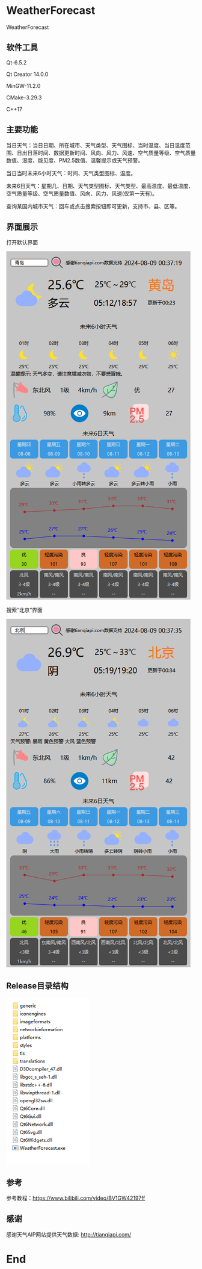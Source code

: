 # WeatherForecast
WeatherForecast

## 软件工具

Qt-6.5.2

Qt Creator 14.0.0

MinGW-11.2.0

CMake-3.29.3

C++17

## 主要功能

当日天气：当日日期、所在城市、天气类型、天气图标、当时温度、当日温度范围、日出日落时间、数据更新时间、风向、风力、风速、空气质量等级、空气质量数值、湿度、能见度、PM2.5数值、温馨提示或天气预警。

当日当时未来6小时天气：时间、天气类型图标、温度。

未来6日天气：星期几、日期、天气类型图标、天气类型、最高温度、最低温度、空气质量等级、空气质量数值、风向、风力、风速(仅第一天有)。

查询某国内城市天气：回车或点击搜索按钮即可更新，支持市、县、区等。

## 界面展示

打开默认界面

![image-20240809003724121](./readme.assets/image-20240809003724121.png)

搜索“北京”界面

![image-20240809003739968](./readme.assets/image-20240809003739968.png)

## Release目录结构

![image-20240809012120208](./readme.assets/image-20240809012120208.png)

## 参考

参考教程：https://www.bilibili.com/video/BV1GW42197ff

## 感谢

感谢天气AIP网站提供天气数据: http://tianqiapi.com/

# End

